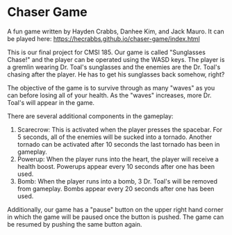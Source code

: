 # Chaser Game
A fun game written by Hayden Crabbs, Danhee Kim, and Jack Mauro. It can be played here:
https://hecrabbs.github.io/chaser-game/index.html

This is our final project for CMSI 185. Our game is called "Sunglasses Chase!" and the player can be operated using the WASD keys. The player is a gremlin wearing Dr. Toal's sunglasses and the enemies are the Dr. Toal's chasing after the player. He has to get his sunglasses back somehow, right?

The objective of the game is to survive through as many "waves" as you can before losing all of your health. As the "waves" increases, more Dr. Toal's will appear in the game.

There are several additional components in the gameplay:
1. Scarecrow: This is activated when the player presses the spacebar. For 5 seconds, all of the enemies will be sucked into a tornado. Another tornado can be activated after 10 seconds the last tornado has been in gameplay.
2. Powerup: When the player runs into the heart, the player will receive a health boost. Powerups appear every 10 seconds after one has been used.
3. Bomb: When the player runs into a bomb, 3 Dr. Toal's will be removed from gameplay. Bombs appear every 20 seconds after one has been used.

Additionally, our game has a "pause" button on the upper right hand corner in which the game will be paused once the button is pushed. The game can be resumed by pushing the same button again.

